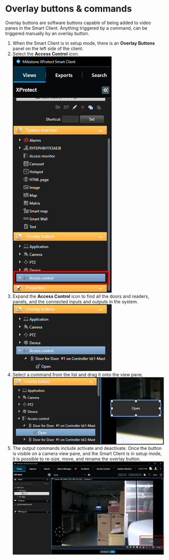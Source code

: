 # Overlay buttons & commands

Overlay buttons are software buttons capable of being added to video panes in the Smart Client. Anything triggered by a command, can be triggered manually by an overlay button. 

1. When the Smart Client is in setup mode, there is an **Overlay Buttons** panel on the left side of the client.
2. Select the **Access Control** icon.</br>
    ![OverlayButton](img/CXAL.obc1.png)
3. Expand the **Access Control** icon to find all the doors and readers, panels, and the connected inputs and outputs in the system.</br>
    ![Expand4Doors](img/CXAL.obc2.png)
4. Select a command from the list and drag it onto the view pane.</br>
    ![PlaceButton](img/CXAL.obc3.png)
5. The output commands include activate and deactivate. Once the button is visible on a camera view pane, and the Smart Client is in setup mode, it is possible to re-size, move, and rename the overlay button.</br>
    ![OverlayGUI](img/CXAL.obc4.png)